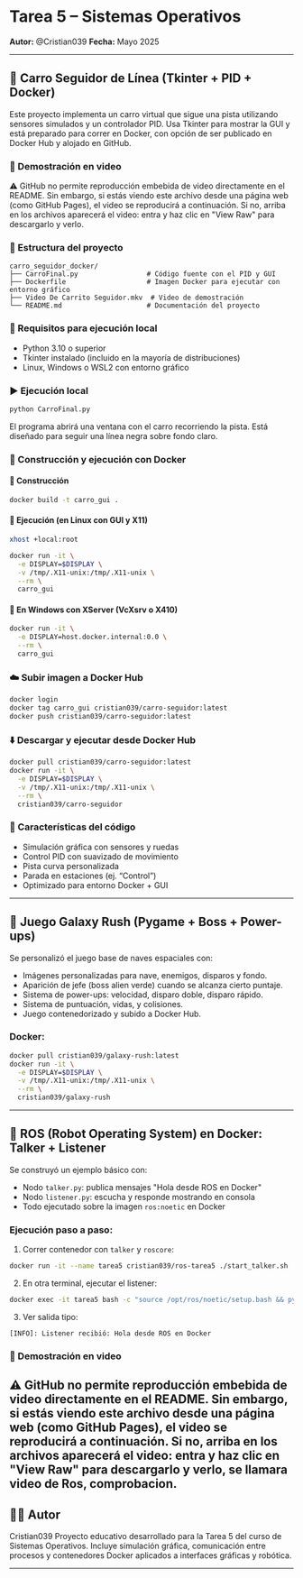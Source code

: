 # Tarea 5 – Sistemas Operativos

**Autor:** @Cristian039
**Fecha:** Mayo 2025

---

## 🚗 Carro Seguidor de Línea (Tkinter + PID + Docker)

Este proyecto implementa un carro virtual que sigue una pista utilizando sensores simulados y un controlador PID. Usa Tkinter para mostrar la GUI y está preparado para correr en Docker, con opción de ser publicado en Docker Hub y alojado en GitHub.

### 🎥 Demostración en video

⚠️ GitHub no permite reproducción embebida de video directamente en el README. Sin embargo, si estás viendo este archivo desde una página web (como GitHub Pages), el video se reproducirá a continuación. Si no, arriba en los archivos aparecerá el video: entra y haz clic en "View Raw" para descargarlo y verlo.

### 📁 Estructura del proyecto

```
carro_seguidor_docker/
├── CarroFinal.py                 # Código fuente con el PID y GUI
├── Dockerfile                    # Imagen Docker para ejecutar con entorno gráfico
├── Video De Carrito Seguidor.mkv  # Video de demostración
└── README.md                     # Documentación del proyecto
```

### 🔧 Requisitos para ejecución local

* Python 3.10 o superior
* Tkinter instalado (incluido en la mayoría de distribuciones)
* Linux, Windows o WSL2 con entorno gráfico

### ▶️ Ejecución local

```bash
python CarroFinal.py
```

El programa abrirá una ventana con el carro recorriendo la pista. Está diseñado para seguir una línea negra sobre fondo claro.

### 🐳 Construcción y ejecución con Docker

#### 🔨 Construcción

```bash
docker build -t carro_gui .
```

#### 🚀 Ejecución (en Linux con GUI y X11)

```bash
xhost +local:root

docker run -it \
  -e DISPLAY=$DISPLAY \
  -v /tmp/.X11-unix:/tmp/.X11-unix \
  --rm \
  carro_gui
```

#### 🩟 En Windows con XServer (VcXsrv o X410)

```bash
docker run -it \
  -e DISPLAY=host.docker.internal:0.0 \
  --rm \
  carro_gui
```

### ☁️ Subir imagen a Docker Hub

```bash
docker login
docker tag carro_gui cristian039/carro-seguidor:latest
docker push cristian039/carro-seguidor:latest
```

### ⬇️ Descargar y ejecutar desde Docker Hub

```bash
docker pull cristian039/carro-seguidor:latest
docker run -it \
  -e DISPLAY=$DISPLAY \
  -v /tmp/.X11-unix:/tmp/.X11-unix \
  --rm \
  cristian039/carro-seguidor
```

### 🧠 Características del código

* Simulación gráfica con sensores y ruedas
* Control PID con suavizado de movimiento
* Pista curva personalizada
* Parada en estaciones (ej. “Control”)
* Optimizado para entorno Docker + GUI

---

## 🌌 Juego Galaxy Rush (Pygame + Boss + Power-ups)

Se personalizó el juego base de naves espaciales con:

* Imágenes personalizadas para nave, enemigos, disparos y fondo.
* Aparición de jefe (boss alien verde) cuando se alcanza cierto puntaje.
* Sistema de power-ups: velocidad, disparo doble, disparo rápido.
* Sistema de puntuación, vidas, y colisiones.
* Juego contenedorizado y subido a Docker Hub.

### Docker:

```bash
docker pull cristian039/galaxy-rush:latest
docker run -it \
  -e DISPLAY=$DISPLAY \
  -v /tmp/.X11-unix:/tmp/.X11-unix \
  --rm \
  cristian039/galaxy-rush
```

---

## 🧐 ROS (Robot Operating System) en Docker: Talker + Listener

Se construyó un ejemplo básico con:

* Nodo `talker.py`: publica mensajes "Hola desde ROS en Docker"
* Nodo `listener.py`: escucha y responde mostrando en consola
* Todo ejecutado sobre la imagen `ros:noetic` en Docker

### Ejecución paso a paso:

1. Correr contenedor con `talker` y `roscore`:

```bash
docker run -it --name tarea5 cristian039/ros-tarea5 ./start_talker.sh
```

2. En otra terminal, ejecutar el listener:

```bash
docker exec -it tarea5 bash -c "source /opt/ros/noetic/setup.bash && python3 listener.py"
```

3. Ver salida tipo:

```
[INFO]: Listener recibió: Hola desde ROS en Docker
```
### 🎥 Demostración en video

⚠️ GitHub no permite reproducción embebida de video directamente en el README. Sin embargo, si estás viendo este archivo desde una página web (como GitHub Pages), el video se reproducirá a continuación. Si no, arriba en los archivos aparecerá el video: entra y haz clic en "View Raw" para descargarlo y verlo, se llamara video de Ros, comprobacion.
---

## 🧑‍💻 Autor

Cristian039
Proyecto educativo desarrollado para la Tarea 5 del curso de Sistemas Operativos.
Incluye simulación gráfica, comunicación entre procesos y contenedores Docker aplicados a interfaces gráficas y robótica.

---

